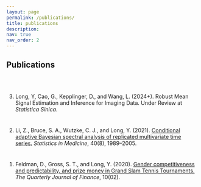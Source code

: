 ```yaml
---
layout: page
permalink: /publications/
title: publications
description: 
nav: true
nav_order: 2
---
```



<h2 class="font-weight-bold" style="color:var(--global-theme-color)">Publications</h2>
<!-- <p style="color:var(--global-text-color)">* denotes equal contribution</p> -->

<ol reversed>
<div style="height:30px;font-size:1px;">&nbsp;</div>

<!-- <p class="font-weight-bold mb-2">2021</p> -->
<li><p style="color:var(--global-text-color)"><span class="font-weight-bold" style="color:var(--global-theme-color)">Long, Y</span>, Cao, G., Kepplinger, D., and Wang, L. (2024+). <span class="font-weight-bold" style="color:var(--global-theme-color)">Robust Mean Signal Estimation and Inference for Imaging Data.</span> Under Review at <i>Statistica Sinica</i>. </p></li>

<div style="height:10px;font-size:1px;">&nbsp;</div>

<!-- <p class="font-weight-bold mb-2">2021</p> -->
<li><p style="color:var(--global-text-color)">Li, Z., Bruce, S. A., Wutzke, C. J., and <span class="font-weight-bold" style="color:var(--global-theme-color)">Long, Y</span>. (2021). <a class="font-weight-bold" href="https://doi.org/10.1002/sim.8884" rel="external nofollow noopener" target="_blank">Conditional adaptive Bayesian spectral analysis of replicated multivariate time series.</a> <i>Statistics in Medicine</i>, 40(8), 1989–2005. </p></li>

<div style="height:10px;font-size:1px;">&nbsp;</div>

<!-- <p class="font-weight-bold mb-2">2020</p> -->
<li><p style="color:var(--global-text-color)">Feldman, D., Gross, S. T., and <span class="font-weight-bold" style="color:var(--global-theme-color)">Long, Y</span>. (2020). <a class="font-weight-bold" href="https://doi.org/10.1142/S2010139220500068" rel="external nofollow noopener" target="_blank">Gender competitiveness and predictability, and prize money in Grand Slam Tennis Tournaments.</a> <i>The Quarterly Journal of Finance</i>, 10(02). </p></li>
</ol>